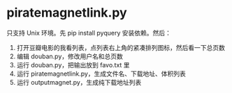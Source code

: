 piratemagnetlink.py
===================

只支持 Unix 环境。先 pip install pyquery 安装依赖。然后：

1. 打开豆瓣电影的我看列表，点列表右上角的紧凑排列图标，然后看一下总页数
2. 编辑 douban.py，修改用户名和总页数
3. 运行 douban.py，把输出放到 favo.txt 里
4. 运行 piratemagnetlink.py，生成文件名、下载地址、体积列表
5. 运行 outputmagnet.py，生成纯下载地址列表
